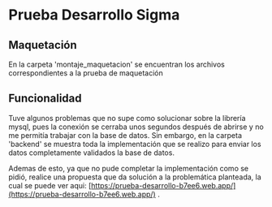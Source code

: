 # Prueba Desarrollo Sigma

## Maquetación
En la carpeta 'montaje_maquetacion' se encuentran los archivos correspondientes a la prueba de maquetación

## Funcionalidad
Tuve algunos problemas que no supe como solucionar sobre la librería mysql, pues la conexión se cerraba unos segundos después de abrirse y no me permitía trabajar con la base de datos. Sin embargo, en la carpeta 'backend' se muestra toda la implementación que se realizo para enviar los datos completamente validados la base de datos.

Ademas de esto, ya que  no pude completar la implementación como se pidió, realice una propuesta que da solución a la problemática planteada, la cual se puede ver aqui: [https://prueba-desarrollo-b7ee6.web.app/](https://prueba-desarrollo-b7ee6.web.app/) .
